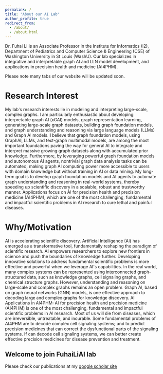 ```yaml
---
permalink: /
title: "About our AI Lab"
author_profile: true
redirect_from: 
  - /about/
  - /about.html
---
```


Dr. Fuhai Li is an Associate Professor in the Institute for Informatics (I2), Department of Pediatrics and Computer Science & Engineering (CSE) of Washington University in St Louis (WashU). Our lab specializes in integrative and interpretable graph AI and LLN model development, and applications in precision health and medicine (AI4PHM).

Please note many tabs of our website will be updated soon.

Research Interest
======
My lab's research interests lie in modeling and interpreting large-scale, complex graphs. I am particularly enthusiastic about developing interpretable graph AI (xGAI) models, graph representation learning, generating large-scale graph datasets, building graph foundation models, and graph understanding and reasoning via large language models (LLMs) and Graph AI models. I believe that graph foundation models, using GraphAI, LLMs, and text-graph multimodal models, are among the most important foundations paving the way for general AI to integrate and interpret massive growing graph datasets along with accumulated prior knowledge. Furthermore, by leveraging powerful graph foundation models and autonomous AI agents, nontrivial graph data analysis tasks can be automated, making graph AI computing power more accessible to users with domain knowledge but without training in AI or data mining. My long-term goal is to develop graph foundation models and AI agents to automate graph understanding and reasoning in real-world systems, thereby speeding up scientific discovery in a scalable, robust and trustworthy manner. Applications focus on AI for precision health and precision medicine (AI4PHM), which are one of the most challenging, fundamental and impactful scientific problems in AI research to cure lethal and painful diseases.

Why/Motivation
======
AI is accelerating scientific discovery. Artificial Intelligence (AI) has emerged as a transformative tool, fundamentally reshaping the paradigm of scientific research. AI empowers researchers to explore new frontiers in science and push the boundaries of knowledge further. Developing innovative solutions to address fundamental scientific problems is more effective and powerful when we leverage AI's capabilities. In the real world, many complex systems can be represented using interconnected graph-structured data, such as knowledge graphs, cell signaling graphs, and chemical structure graphs. However, understanding and reasoning on large-scale and complex graphs remains an open problem. Graph AI, based on graph neural networks (GNN) models, is one effective approach to decoding large and complex graphs for knowledge discovery. 
AI Applications in AI4PHM: AI for precision health and precision medicine (AI4PHM) is one of the most challenging, fundamental and impactful scientific problems in AI research. Most of us will die from diseases, which are irreversible, untreatable, and incurable. Some fundamental problems of AI4PHM are to decode complex cell signaling systems; and to predict precision medicines that can correct the dysfunctional parts of the signaling systems. If can decode cell signaling systems, we can better create effective precision medicines for disease prevention and treatment. 

Welcome to join FuhaiLiAI lab
------
Please check our publications at my [google scholar site](https://scholar.google.com/citations?hl=en&user=rVZfU9sAAAAJ&view_op=list_works&sortby=pubdate)
